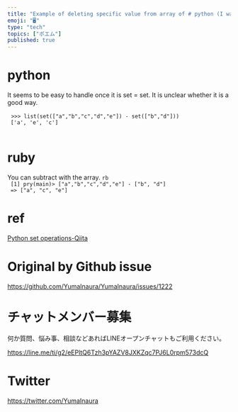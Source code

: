 ```yaml
---
title: "Example of deleting specific value from array of # python (I want to s"
emoji: "🖥"
type: "tech"
topics: ["ポエム"]
published: true
---
```


<h1> python </h1>

<p> It seems to be easy to handle once it is set = set. It is unclear whether it is a good way. </p>

<pre> <code class="py">&gt;&gt;&gt; list(set([&quot;a&quot;,&quot;b&quot;,&quot;c&quot;,&quot;d&quot;,&quot;e&quot;]) - set([&quot;b&quot;,&quot;d&quot;])) 
 [&#39;a&#39;, &#39;e&#39;, &#39;c&#39;] 
</code> </pre>

<h1> ruby </h1>

<p> You can subtract with the array. 
 <code>rb 
 [1] pry(main)&gt; [&quot;a&quot;,&quot;b&quot;,&quot;c&quot;,&quot;d&quot;,&quot;e&quot;] - [&quot;b&quot;, &quot;d&quot;] 
 =&gt; [&quot;a&quot;, &quot;c&quot;, &quot;e&quot;] 
</code> </p>

<h1> ref </h1>

<p> <a href="https://qiita.com/Tocyuki/items/0bc783daab382ef7a0ec">Python set operations-Qiita</a> </p>


# Original by Github issue

https://github.com/YumaInaura/YumaInaura/issues/1222








<!-- Update From Qiita API -->

# チャットメンバー募集


何か質問、悩み事、相談などあればLINEオープンチャットもご利用ください。

https://line.me/ti/g2/eEPltQ6Tzh3pYAZV8JXKZqc7PJ6L0rpm573dcQ





# Twitter


https://twitter.com/YumaInaura


<!-- Update From Qiita API -->


